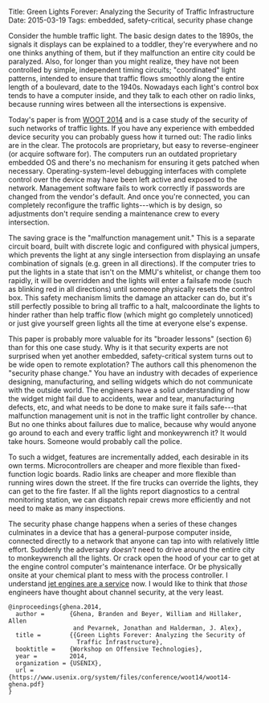 Title: Green Lights Forever: Analyzing the Security of Traffic Infrastructure
Date: 2015-03-19
Tags: embedded, safety-critical, security phase change

Consider the humble traffic light.  The basic design dates to the
1890s, the signals it displays can be explained to a toddler, they're
everywhere and no one thinks anything of them, but if they malfunction
an entire city could be paralyzed.  Also, for longer than you might
realize, they have not been controlled by simple, independent timing
circuits; "coordinated" light patterns, intended to ensure that traffic
flows smoothly along the entire length of a boulevard, date to the
1940s.  Nowadays each light's control box tends to have a computer
inside, and they talk to each other on radio links, because running
wires between all the intersections is expensive.

Today's paper is from
[WOOT 2014](https://www.usenix.org/conference/woot14) and is a case
study of the security of such networks of traffic lights.  If you have
any experience with embedded device security you can probably guess
how it turned out: The radio links are in the clear.  The protocols
are proprietary, but easy to reverse-engineer (or acquire software
for).  The computers run an outdated proprietary embedded OS and
there's no mechanism for ensuring it gets patched when necessary.
Operating-system-level debugging interfaces with complete control over
the device may have been left active and exposed to the network.
Management software fails to work correctly if passwords are changed
from the vendor's default.  And once you're connected, you can
completely reconfigure the traffic lights---which is by design, so
adjustments don't require sending a maintenance crew to every
intersection.

The saving grace is the "malfunction management unit."  This is a
separate circuit board, built with discrete logic and configured with
physical jumpers, which prevents the light at any single intersection
from displaying an unsafe combination of signals (e.g. green in all
directions).  If the computer tries to put the lights in a state that
isn't on the MMU's whitelist, or change them too rapidly, it will be
overridden and the lights will enter a failsafe mode (such as blinking
red in all directions) until someone physically resets the control
box.  This safety mechanism limits the damage an attacker can do, but
it's still perfectly possible to bring all traffic to a halt,
malcoordinate the lights to hinder rather than help traffic flow
(which might go completely unnoticed) or just give yourself green
lights all the time at everyone else's expense.

This paper is probably more valuable for its "broader lessons"
(section 6) than for this one case study.  Why is it that security
experts are not surprised when yet another embedded, safety-critical
system turns out to be wide open to remote explotation?  The authors
call this phenomenon the "security phase change."  You have an
industry with decades of experience designing, manufacturing, and
selling widgets which do not communicate with the outside world.  The
engineers have a solid understanding of how the widget might fail due
to accidents, wear and tear, manufacturing defects, etc, and what
needs to be done to make sure it fails safe---that malfunction
management unit is not in the traffic light controller by chance.  But
no one thinks about failures due to malice, because why would anyone
go around to each and every traffic light and monkeywrench it?  It
would take hours.  Someone would probably call the police.

To such a widget, features are incrementally added, each desirable in
its own terms.  Microcontrollers are cheaper and more flexible than
fixed-function logic boards.  Radio links are cheaper and more
flexible than running wires down the street.  If the fire trucks can
override the lights, they can get to the fire faster.  If all the
lights report diagnostics to a central monitoring station, we can
dispatch repair crews more efficiently and not need to make as many
inspections.

The security phase change happens when a series of these changes
culminates in a device that has a general-purpose computer inside,
connected directly to a network that anyone can tap into with
relatively little effort.  Suddenly the adversary *doesn't* need to
drive around the entire city to monkeywrench all the lights.  Or crack
open the hood of your car to get at the engine control computer's
maintenance interface.  Or be physically onsite at your chemical plant
to mess with the process controller.  I understand
[jet engines are a service](http://www.geaviation.com/commercial/services/flight-efficiency-services/)
now.  I would like to think that *those* engineers have thought about
channel security, at the very least.

~~~~ {.bibtex}
@inproceedings{ghena.2014,
  author =       {Ghena, Branden and Beyer, William and Hillaker, Allen
                  and Pevarnek, Jonathan and Halderman, J. Alex},
  title =        {{Green Lights Forever: Analyzing the Security of
                   Traffic Infrastructure},
  booktitle =    {Workshop on Offensive Technologies},
  year =         2014,
  organization = {USENIX},
  url =          {https://www.usenix.org/system/files/conference/woot14/woot14-ghena.pdf}
}
~~~~
